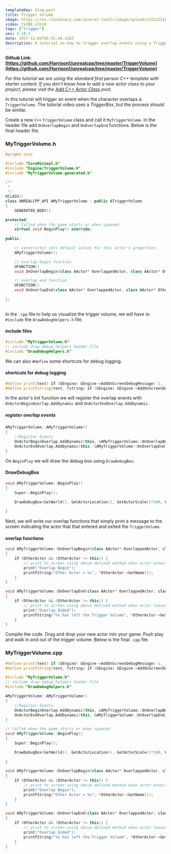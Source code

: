 ```yaml
---
templateKey: blog-post
title: Trigger Volume
image: https://res.cloudinary.com/several-levels/image/upload/v1512221876/trigger-volume_uw7r5i.jpg
video: Ck3OE_olUr0
tags: ["trigger"]
uev: 4.18.3
date: 2017-12-02T05:55:44.226Z
description: A tutorial on how to trigger overlap events using a TriggerVolume.
---
```

**Github Link: [https://github.com/Harrison1/unrealcpp/tree/master/TriggerVolume](https://github.com/Harrison1/unrealcpp/tree/master/TriggerVolume)**

*For this tutorial we are using the standard first person C++ template with starter content. If you don't know how to add a new actor class to your project, please visit the [Add C++ Actor Class](/add-actor-class) post.*

In this tutorial will trigger an event when the character overlaps a `TriggerVolume`. The tutorial video uses a *TriggerBox*, but the process should be similar.

Create a new `C++` `TriggerVolume` class and call it `MyTriggerVolume`. In the header file add `OnOverlapBegin` and `OnOverlapEnd` functions. Below is the final header file.

### MyTriggerVolume.h
```cpp
#pragma once

#include "CoreMinimal.h"
#include "Engine/TriggerVolume.h"
#include "MyTriggerVolume.generated.h"

/**
 * 
 */
UCLASS()
class UNREALCPP_API AMyTriggerVolume : public ATriggerVolume
{
	GENERATED_BODY()

protected:
	// Called when the game starts or when spawned
	virtual void BeginPlay() override;
	
public:

	// constructor sets default values for this actor's properties
	AMyTriggerVolume();

	// overlap begin function
	UFUNCTION()
	void OnOverlapBegin(class AActor* OverlappedActor, class AActor* OtherActor);

	// overlap end function
	UFUNCTION()
	void OnOverlapEnd(class AActor* OverlappedActor, class AActor* OtherActor);
	
};
	
```

In the `.cpp` file to help us visualize the trigger volume, we will have to `#include` the `DrawDebugHelpers.h` file.

#### include files
```cpp
#include "MyTriggerVolume.h"
// include draw debug helpers header file
#include "DrawDebugHelpers.h"
```

We can also `#define` some shortcuts for debug logging.

#### shortcuts for debug logging
```cpp
#define print(text) if (GEngine) GEngine->AddOnScreenDebugMessage(-1, 1.5, FColor::Green,text)
#define printFString(text, fstring) if (GEngine) GEngine->AddOnScreenDebugMessage(-1, 5.f, FColor::Green, FString::Printf(TEXT(text), fstring))
```

In the actor's init function we will register the overlap events with `OnActorBeginOverlap.AddDynamic` and `OnActorEndOverlap.AddDynamic`. 

##### register overlap events
```cpp
AMyTriggerVolume::AMyTriggerVolume()
{
    //Register Events
    OnActorBeginOverlap.AddDynamic(this, &AMyTriggerVolume::OnOverlapBegin);
    OnActorEndOverlap.AddDynamic(this, &AMyTriggerVolume::OnOverlapEnd);
}
```

On `BeginPlay` we will draw the debug box using `DrawDebugBox`.

#### DrawDebugBox
```cpp
void AMyTriggerVolume::BeginPlay()
{
	Super::BeginPlay();

	DrawDebugBox(GetWorld(), GetActorLocation(), GetActorScale()*100, FColor::Cyan, true, -1, 0, 5);
	
}
```

Next, we will write our overlap functions that simply print a message to the screen indicating the actor that that entered and exited the `TriggerVolume`.

#### overlap functions
```cpp
void AMyTriggerVolume::OnOverlapBegin(class AActor* OverlappedActor, class AActor* OtherActor)
{
    if (OtherActor && (OtherActor != this)) {
        // print to screen using above defined method when actor enters trigger volume
        print("Overlap Begin");
        printFString("Other Actor = %s", *OtherActor->GetName());
    }
}

void AMyTriggerVolume::OnOverlapEnd(class AActor* OverlappedActor, class AActor* OtherActor)
{
    if (OtherActor && (OtherActor != this)) {
        // print to screen using above defined method when actor leaves trigger volume
        print("Overlap Ended");
        printFString("%s has left the Trigger Volume", *OtherActor->GetName());
    }
}
```

Compile the code. Drag and drop your new actor into your game. Push play and walk in and out of the trigger volume. Below is the final `.cpp` file.

### MyTriggerVolume.cpp
```cpp
#define print(text) if (GEngine) GEngine->AddOnScreenDebugMessage(-1, 1.5, FColor::Green,text)
#define printFString(text, fstring) if (GEngine) GEngine->AddOnScreenDebugMessage(-1, 5.f, FColor::Green, FString::Printf(TEXT(text), fstring))

#include "MyTriggerVolume.h"
// include draw debug helpers header file
#include "DrawDebugHelpers.h"

AMyTriggerVolume::AMyTriggerVolume()
{
    //Register Events
    OnActorBeginOverlap.AddDynamic(this, &AMyTriggerVolume::OnOverlapBegin);
    OnActorEndOverlap.AddDynamic(this, &AMyTriggerVolume::OnOverlapEnd);
}

// Called when the game starts or when spawned
void AMyTriggerVolume::BeginPlay()
{
	Super::BeginPlay();

	DrawDebugBox(GetWorld(), GetActorLocation(), GetActorScale()*100, FColor::Cyan, true, -1, 0, 5);
	
}

void AMyTriggerVolume::OnOverlapBegin(class AActor* OverlappedActor, class AActor* OtherActor)
{
    if (OtherActor && (OtherActor != this)) {
        // print to screen using above defined method when actor enters trigger volume
        print("Overlap Begin");
        printFString("Other Actor = %s", *OtherActor->GetName());
    }
}

void AMyTriggerVolume::OnOverlapEnd(class AActor* OverlappedActor, class AActor* OtherActor)
{
    if (OtherActor && (OtherActor != this)) {
        // print to screen using above defined method when actor leaves trigger volume
        print("Overlap Ended");
        printFString("%s has left the Trigger Volume", *OtherActor->GetName());
    }
}
```